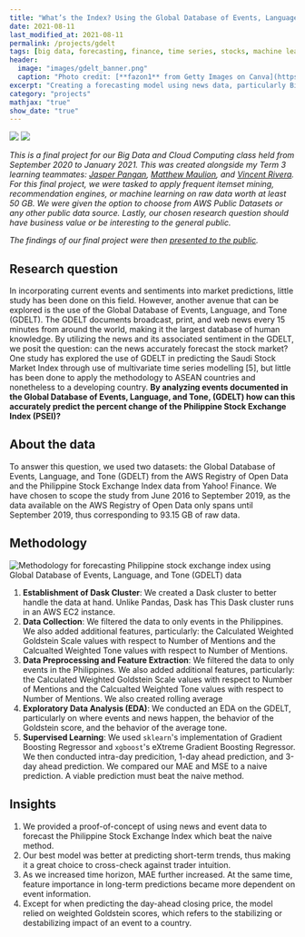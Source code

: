 ```yaml
---
title: "What’s the Index? Using the Global Database of Events, Language, and Tone (GDELT) in predicting the Philippine Stock Exchange Index (PSEi)"
date: 2021-08-11
last_modified_at: 2021-08-11
permalink: /projects/gdelt
tags: [big data, forecasting, finance, time series, stocks, machine learning, gradient boosting machine, exploratory data analysis, GDELT]
header:
  image: "images/gdelt_banner.png"
  caption: "Photo credit: [**fazon1** from Getty Images on Canva](https://depositphotos.com/portfolio-1028388.html?content=photo)"
excerpt: "Creating a forecasting model using news data, particularly Big Data."
category: "projects"
mathjax: "true"
show_date: "true"
---
```


[![](https://img.shields.io/badge/Github-View_HTML-181717?logo=github)](https://github.com/nkespiritu/bdcc-fp/blob/af618d96c7a9f6d1e0769175722ea11ba7b95350/T3_LT4_BDCC_FP.html) [![](https://img.shields.io/badge/Google_Drive-View_Slides-4285F4?logo=googledrive)](https://drive.google.com/file/d/1KjSSzre5-w7Ijm9NOCGRe--EGCQquGY8/view?usp=sharing)

*This is a final project for our Big Data and Cloud Computing class held from September 2020 to January 2021. This was created alongside my Term 3 learning teammates: [Jasper Pangan](https://www.linkedin.com/in/jasperkristianpangan/), [Matthew Maulion](https://www.linkedin.com/in/matthew-maulion/), and [Vincent Rivera](https://www.linkedin.com/in/veerivera/).  For this final project, we were tasked to apply frequent itemset mining, recommendation engines, or machine learning on raw data worth at least 50 GB. We were given the option to choose from AWS Public Datasets or any other public data source. Lastly, our chosen research question should have business value or be interesting to the general public.*

*The findings of our final project were then [presented to the public](https://fb.me/e/3NfpciVn1).*

## Research question

In incorporating current events and sentiments into market predictions, little study has been done on this field. However, another avenue that can be explored is the use of the Global Database of Events, Language, and Tone (GDELT). The GDELT documents broadcast, print, and web news every 15 minutes from around the world, making it the largest database of human knowledge. By utilizing the news and its associated sentiment in the GDELT, we posit the question: can the news accurately forecast the stock market? One study has explored the use of GDELT in predicting the Saudi Stock Market Index through use of multivariate time series modelling [5], but little has been done to apply the methodology to ASEAN countries and nonetheless to a developing country. **By analyzing events documented in the Global Database of Events, Language, and Tone, (GDELT) how can this accurately predict the percent change of the Philippine Stock Exchange Index (PSEI)?** 

## About the data

To answer this question, we used two datasets: the Global Database of Events, Language, and Tone (GDELT) from the AWS Registry of Open Data and the Philippine Stock Exchange Index data from Yahoo! Finance. We have chosen to scope the study from June 2016 to September 2019, as the data available on the AWS Registry of Open Data only spans until September 2019, thus corresponding to 93.15 GB of raw data.

## Methodology

<img src="{{ site.url }}{{ site.baseurl }}/images/gdelt_methodology.jpg" alt="Methodology for forecasting Philippine stock exchange index using Global Database of Events, Language, and Tone (GDELT) data">

1. **Establishment of Dask Cluster**: We created a Dask cluster to better handle the data at hand. Unlike Pandas, Dask has This Dask cluster runs in an AWS EC2 instance.
2. **Data Collection**: We filtered the data to only events in the Philippines. We also added additional features, particularly: the Calculated Weighted Goldstein Scale values with respect to Number of Mentions and the Calcualted Weighted Tone values with respect to Number of Mentions.
3. **Data Preprocessing and Feature Extraction**: We filtered the data to only events in the Philippines. We also added additional features, particularly: the Calculated Weighted Goldstein Scale values with respect to Number of Mentions and the Calcualted Weighted Tone values with respect to Number of Mentions. We also created rolling average 
4. **Exploratory Data Analysis (EDA)**: We conducted an EDA on the GDELT, particularly on where events and news happen, the behavior of the Goldstein score, and the behavior of the average tone.
5. **Supervised Learning**: We used `sklearn`'s implementation of Gradient Boosting Regressor and `xgboost`'s eXtreme Gradient Boosting Regressor. We then conducted intra-day predicition, 1-day ahead prediction, and 3-day ahead prediction. We compared our MAE and MSE to a naive prediction. A viable prediction must beat the naive method.

## Insights

1. We provided a proof-of-concept of using news and event data to forecast the Philippine Stock Exchange Index which beat the naive method.
2. Our best model was better at predicting short-term trends, thus making it a great choice to cross-check against trader intuition. 
3. As we increased time horizon, MAE further increased. At the same time, feature importance in long-term predictions became more dependent on event information. 
4. Except for when predicting the day-ahead closing price, the model relied on weighted Goldstein scores, which refers to the stabilizing or destabilizing impact of an event to a country.
